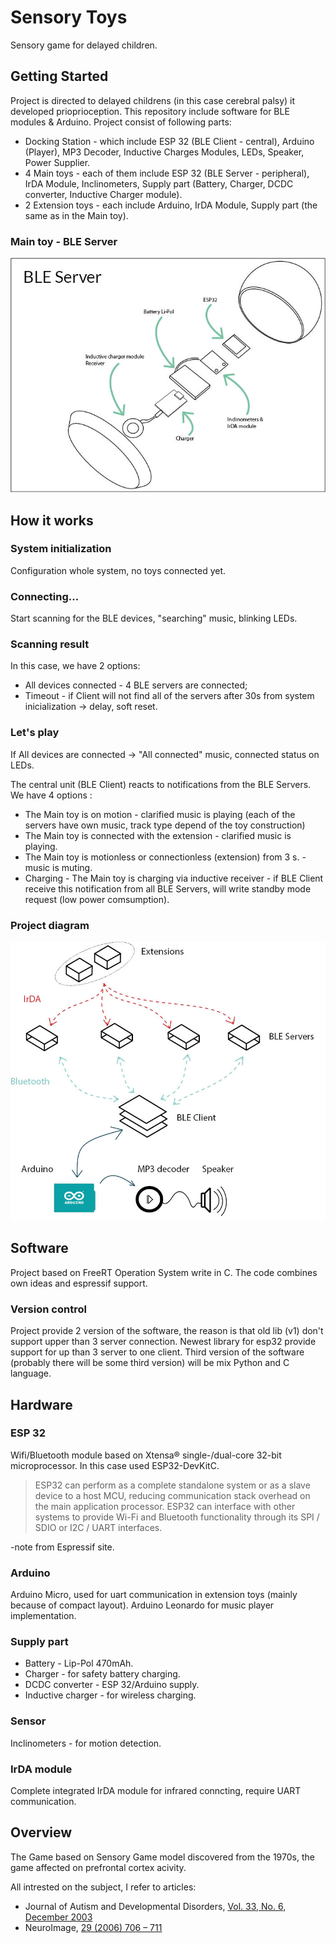 # Sensory Toys

Sensory game for delayed children.

## Getting Started

Project is directed to delayed childrens (in this case cerebral palsy) it developed prioprioception. This repository include software for
BLE modules & Arduino. Project consist of following parts:

* Docking Station - which include ESP 32 (BLE Client - central), Arduino (Player), MP3 Decoder, Inductive Charges Modules, LEDs, Speaker, Power Supplier.
* 4 Main toys - each of them include ESP 32 (BLE Server - peripheral), IrDA Module, Inclinometers, Supply part (Battery, Charger, DCDC converter, Inductive Charger module).
* 2 Extension toys - each include Arduino, IrDA Module, Supply part (the same as in the Main toy).

### Main toy - BLE Server

![](docImg/serv.jpg)

## How it works
### System initialization

Configuration whole system, no toys connected yet.

### Connecting...

Start scanning for the BLE devices, "searching" music, blinking LEDs.

### Scanning result

In this case, we have 2 options:

* All devices connected - 4 BLE servers are connected;
* Timeout - if Client will not find all of the servers after 30s from system inicialization -> delay, soft reset.

### Let's play

If All devices are connected -> "All connected" music, connected status on LEDs.

The central unit (BLE Client) reacts to notifications from the BLE Servers. We have 4 options :

* The Main toy is on motion - clarified music is playing (each of the servers have own music, track type depend of the toy construction)
* The Main toy is connected with the extension - clarified music is playing.
* The Main toy is motionless or connectionless (extension) from 3 s. - music is muting.
* Charging - The Main toy is charging via inductive receiver - if BLE Client receive this notification from all BLE Servers, will write standby mode request (low power comsumption).

### Project diagram

![Sensory Toys](docImg/sys.jpg)

## Software

Project based on FreeRT Operation System write in C. The code combines own ideas and espressif support.

### Version control

Project provide 2 version of the software, the reason is that old lib (v1) don't support upper than 3 server connection. Newest library for esp32 provide support for up than 3 server to one client. Third version of the software (probably there will be some third version) will be mix Python and C language. 

## Hardware

### ESP 32

Wifi/Bluetooth module based on Xtensa® single-/dual-core 32-bit microprocessor. In this case used ESP32-DevKitC.

>ESP32 can perform as a complete standalone system or as a slave device to a host MCU,
>reducing communication stack overhead on the main application processor.
>ESP32 can interface with other systems to provide Wi-Fi and Bluetooth functionality
>through its SPI / SDIO or I2C / UART interfaces.

-note from Espressif site.

### Arduino

Arduino Micro, used for uart communication in extension toys (mainly because of compact layout).
Arduino Leonardo for music player implementation.

### Supply part

* Battery - Lip-Pol 470mAh.
* Charger - for safety battery charging.
* DCDC converter - ESP 32/Arduino supply.
* Inductive charger - for wireless charging.

### Sensor

Inclinometers - for motion detection.

### IrDA module

Complete integrated IrDA module for infrared conncting, require UART communication.


## Overview

The Game based on Sensory Game model discovered from the 1970s, the game affected on prefrontal cortex acivity.

All intrested on the subject, I refer to articles:

* Journal of Autism and Developmental Disorders, [Vol. 33, No. 6, December 2003](http://hstrial-rfredeen.homestead.com/Article_2003_IngersollSchreibmanTranSensoryFeedbackonObjectImitation.pdf)
* NeuroImage, [29 (2006) 706 – 711](https://s3.amazonaws.com/academia.edu.documents/44775688/Sustained_decrease_in_oxygenated_hemoglo20160415-3191-bpo88k.pdf?AWSAccessKeyId=AKIAIWOWYYGZ2Y53UL3A&Expires=1513380160&Signature=Ph%2Bm9QxMDzUQb24FEDziD38F%2BAs%3D&response-content-disposition=inline%3B%20filename%3DSustained_decrease_in_oxygenated_hemoglo.pdf)
